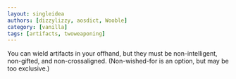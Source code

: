 ```yaml
---
layout: singleidea
authors: [dizzylizzy, aosdict, Wooble]
category: [vanilla]
tags: [artifacts, twoweaponing]
---
```

You can wield artifacts in your offhand, but they must be non-intelligent, non-gifted, and non-crossaligned. (Non-wished-for is an option, but may be too exclusive.)
